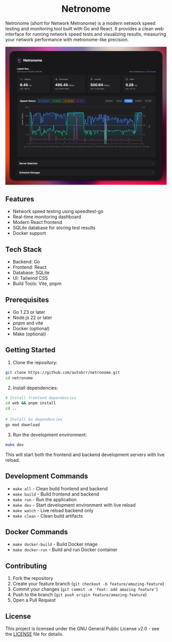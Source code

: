 <h1 align="center">Netronome</h1>

Netronome (short for Network Metronome) is a modern network speed testing and monitoring tool built with Go and React. It provides a clean web interface for running network speed tests and visualizing results, measuring your network performance with metronome-like precision.

<p align="center">
  <img src=".github/assets/netronome.png" alt="Netronome">
</p>

## Features

- Network speed testing using speedtest-go
- Real-time monitoring dashboard
- Modern React frontend
- SQLite database for storing test results
- Docker support

## Tech Stack

- Backend: Go
- Frontend: React
- Database: SQLite
- UI: Tailwind CSS
- Build Tools: Vite, pnpm

## Prerequisites

- Go 1.23 or later
- Node.js 22 or later
- pnpm and vite
- Docker (optional)
- Make (optional)

## Getting Started

1. Clone the repository:

```bash
git clone https://github.com/autobrr/netronome.git
cd netronome
```

2. Install dependencies:

```bash
# Install frontend dependencies
cd web && pnpm install
cd ..

# Install Go dependencies
go mod download
```

3. Run the development environment:

```bash
make dev
```

This will start both the frontend and backend development servers with live reload.

## Development Commands

- `make all` - Clean build frontend and backend
- `make build` - Build frontend and backend
- `make run` - Run the application
- `make dev` - Start development environment with live reload
- `make watch` - Live reload backend only
- `make clean` - Clean build artifacts

## Docker Commands

- `make docker-build` - Build Docker image
- `make docker-run` - Build and run Docker container

## Contributing

1. Fork the repository
2. Create your feature branch (`git checkout -b feature/amazing-feature`)
3. Commit your changes (`git commit -m 'feat: add amazing feature'`)
4. Push to the branch (`git push origin feature/amazing-feature`)
5. Open a Pull Request

## License

This project is licensed under the GNU General Public License v2.0 - see the [LICENSE](LICENSE) file for details.
